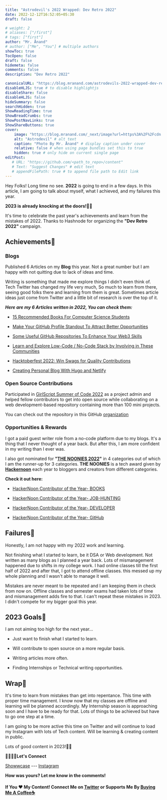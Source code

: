 ```yaml
---
title: "Astrodevil's 2022 Wrapped: Dev Retro 2022"
date: 2022-12-12T16:52:05+05:30
draft: false

# weight: 2
# aliases: ["/first"]
# tags: ["first"]
author: "Mr. Ånand"
# author: ["Me", "You"] # multiple authors
showToc: true
TocOpen: false
draft: false
hidemeta: false
comments: false
description: "Dev Retro 2022"

canonicalURL: "https://blog.mranand.com/astrodevils-2022-wrapped-dev-retro-2022"
disableHLJS: true # to disable highlightjs
disableShare: false
disableHLJS: false
hideSummary: false
searchHidden: true
ShowReadingTime: true
ShowBreadCrumbs: true
ShowPostNavLinks: true
ShowShareButtons: true
cover:
    image: "https://blog.mranand.com/_next/image?url=https%3A%2F%2Fcdn.hashnode.com%2Fres%2Fhashnode%2Fimage%2Fupload%2Fv1670830468464%2Fjzpx-JvGO.png%3Fw%3D1600%26h%3D840%26fit%3Dcrop%26crop%3Dentropy%26auto%3Dcompress%2Cformat%26format%3Dwebp&w=3840&q=75" # image path/url
    alt: "Astrodevil" # alt text
    caption: "Photo By Mr. Ånand" # display caption under cover
    relative: false # when using page bundles set this to true
    hidden: true # only hide on current single page
editPost:
   # URL: "https://github.com/<path_to_repo>/content"
   # Text: "Suggest Changes" # edit text
   # appendFilePath: true # to append file path to Edit link
---
```


Hey Folks! Long time no see. **2022** is going to end in a few days. In this article, I am going to talk about myself, what I achieved, and my failures this year.

**2023 is already knocking at the doors!**🎅🏼

It's time to celebrate the past year's achievements and learn from the mistakes of 2022. Thanks to Hashnode for organizing the **"Dev Retro 2022"** campaign.

## Achievements🎉

### Blogs

Published 6 Articles on my **Blog** this year. Not a great number but I am happy with not quitting due to lack of ideas and time.

Writing is something that made me explore things I didn't even think of. Tech Twitter has changed my life very much, So much to learn from there, seeing good folks there and learning from them is great. Sometimes article ideas just come from Twitter and a little bit of research is over the top of it.

***Here are my 6 Articles written in 2022, You can check them:***

*   [15 Recommended Books For Computer Science Students](https://astrodevil.hashnode.dev/15-recommended-books-for-computer-science-students)
    
*   [Make Your GitHub Profile Standout To Attract Better Opportunities](https://astrodevil.hashnode.dev/make-your-github-profile-standout-to-attract-better-opportunities)
    
*   [Some Useful GitHub Repositories To Enhance Your Web3 Skills](https://astrodevil.hashnode.dev/some-useful-github-repositories-to-enhance-your-web3-skills)
    
*   [Learn and Explore Low-Code / No-Code Stack by Involving in These Communities](https://astrodevil.hashnode.dev/learn-and-explore-low-code-no-code-stack-by-involving-in-these-communities)
    
*   [Hacktoberfest 2022: Win Swags for Quality Contributions](https://astrodevil.hashnode.dev/hacktoberfest-2022-win-swags-for-quality-contributions)
    
*   [Creating Personal Blog With Hugo and Netlify](https://astrodevil.hashnode.dev/creating-personal-blog-with-hugo-and-netlify)
    


### Open Source Contributions

Participated in [GirlScript Summer of Code 2022](https://gssoc.girlscript.tech/) as a project admin and helped fellow contributors to get into open source while collaborating on a web development-based repository containing more than 100 mini projects.

You can check out the repository in this GitHub [organization](https://github.com/ZeroOctave)


### Opportunities & Rewards

I got a paid guest writer role from a no-code platform due to my blogs. It's a thing that I never thought of a year back. But after this, I am more confident in my writing than I ever was.

I also got nominated for **"**[**THE NOONIES 2022**](https://www.noonies.tech/)**"** in 4 categories out of which I am the runner-up for 3 categories. **THE NOONIES** is a tech award given by [**Hackernoon**](https://hackernoon.com/) each year to bloggers and creators from different categories.

**Check it out here:**

*   [HackerNoon Contributor of the Year- BOOKS](https://www.noonies.tech/2022/internet-heroes/2022-hackernoon-contributor-of-the-year-books)
    
*   [HackerNoon Contributor of the Year- JOB-HUNTING](https://www.noonies.tech/2022/internet-heroes/2022-hackernoon-contributor-of-the-year-job-hunting)
    
*   [HackerNoon Contributor of the Year- DEVELOPER](https://www.noonies.tech/2022/internet-heroes/2022-hackernoon-contributor-of-the-year-developer)
    
*   [HackerNoon Contributor of the Year- GitHub](https://www.noonies.tech/2022/programming/2022-hackernoon-contributor-of-the-year-github)
    


## Failures🚨

Honestly, I am not happy with my 2022 work and learning.

Not finishing what I started to learn, be it DSA or Web development. Not written as many blogs as I planned a year back. Lots of mismanagement happened due to shifts in my college work. I had online classes till the first half of 2022 and after that, I got to attend offline classes. this messed up my whole planning and I wasn't able to manage it well.

Mistakes are never meant to be repeated and I am keeping them in check from now on. Offline classes and semester exams had taken lots of time and mismanagement adds fire to that. I can't repeat these mistakes in 2023. I didn't compete for my bigger goal this year.


## 2023 Goals🎯

I am not aiming too high for the next year...

*   Just want to finish what I started to learn.
    
*   Will contribute to open source on a more regular basis.
    
*   Writing articles more often.
    
*   Finding Internships or Technical writing opportunities.
    

## Wrap🧵

It's time to learn from mistakes than get into repentance. This time with proper time management. I know now that my classes are offline and learning will be planned accordingly. My Internship season is approaching soon and I have to be ready for that. Lots of things to be achieved but have to go one step at a time.

I am going to be more active this time on Twitter and will continue to load my Instagram with lots of Tech content. Will be learning & creating content in public.

Lots of good content in 2023!👍🏼

**🫱🏼‍🫲🏼Let's Connect**

[Showwcase](https://www.showwcase.com/astrodevil?referralToken=diy00cbqnih) --- [Instagram](https://www.instagram.com/codes.astro/)

**How was yours? Let me know in the comments!**

#### If You ❤️ My Content! Connect Me on  [Twitter](https://mobile.twitter.com/Astrodevil_) or Supports Me By [Buying Me A Coffee☕](https://www.buymeacoffee.com/Astrodevil)